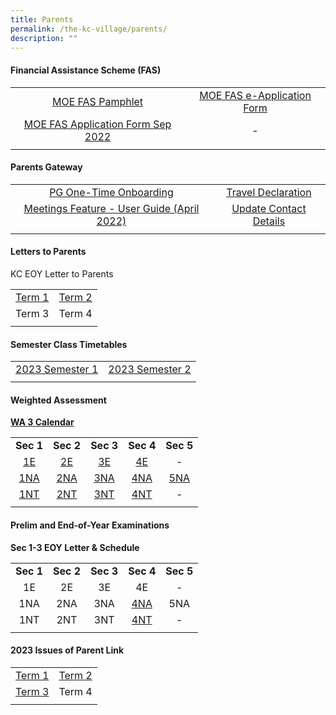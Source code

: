 ```yaml
---
title: Parents
permalink: /the-kc-village/parents/
description: ""
---
```

#### Financial Assistance Scheme (FAS)

|  |  |
|:---:|:---:|
| [MOE FAS Pamphlet](/files/MOE%20FAS%20Pamphlet.pdf) | [MOE FAS e-Application Form](https://go.gov.sg/moe-efas) |
| [MOE FAS Application Form Sep 2022](/files/MOE%20FAS%20Application%20Form.pdf) | - |
|  |  |

#### Parents Gateway

|  |  |
|:---:|:---:|
| [PG One-Time Onboarding](/files/PG%20One-Time%20Onboarding.pdf) | [Travel Declaration](/files/KC%20Viilage/Parents/kc%20travel%20declaration%20for%20nonpg%20-%20may%202023.pdf) |
| [Meetings Feature - User Guide (April 2022)](/files/Meetings%20Feature%20-%20User%20Guide%20April%202022.pdf) | [Update Contact Details](/files/Update%20Contact%20Details.pdf) |
|  |  |

#### Letters to Parents

KC EOY Letter to Parents

| | |
|:---:|:---:|
| [Term 1](/files/KC%20Viilage/Parents/Letters%20To%20Parents/01%20KC%20Term%201%20Letter%20to%20Parents%202023%20issued%206%20Jan.pdf) | [Term 2](/files/KC%20Viilage/Parents/Letters%20To%20Parents/KC%20Term%202%20Letter%20to%20Parents%202023%20(issued%20on%2021%20Mar).pdf) |
| Term 3 | Term 4 |
| | |

#### Semester Class Timetables

|  |   |
|:---:|:---:|
| [2023 Semester 1 ](/files/KC%20Viilage/Parents/2023%20term%202%20class%20tt_3%20apr.pdf) | [2023 Semester 2](/files/KC%20Viilage/Parents/TimeTables/2023%20sem%202%20class%20tt_22%20june%20(with%20aftn%20lessons).pdf)  |
|  |  |

#### Weighted Assessment 

**[WA 3 Calendar](/files/KC%20Viilage/Parents/Weighted%20Assessment/Weighted%20Assessment%20Schedule%202023_WA%202.pdf)[](/files/KC%20Viilage/Parents/Weighted%20Assessment/weighted%20assessment%20schedule%202023%20_wa%203.pdf)**

|  |  |  |  |  |
|:---:|:---:|:---:|:---:|:---:|
| **Sec 1** | **Sec 2** | **Sec 3** | **Sec 4** | **Sec 5** |
| [1E](/files/KC%20Viilage/Parents/Weighted%20Assessment/Sec%201E%20Assessment%20Weighting%202023.pdf) | [2E](/files/KC%20Viilage/Parents/Weighted%20Assessment/Sec%202E%20Assessment%20Weighting%202023.pdf) | [3E](/files/KC%20Viilage/Parents/Weighted%20Assessment/Sec%203E%20Assessment%20Weighting%202023.pdf) | [4E](/files/KC%20Viilage/Parents/Weighted%20Assessment/Sec%204E%20Assessment%20Weighting%202023.pdf) | - |
| [1NA](/files/KC%20Viilage/Parents/Weighted%20Assessment/Sec%201NA%20Assessment%20Weighting%202023.pdf) | [2NA](/files/KC%20Viilage/Parents/Weighted%20Assessment/Sec%202NA%20Assessment%20Weighting%202023.pdf) | [3NA](/files/KC%20Viilage/Parents/Weighted%20Assessment/Sec%203NA%20Assessment%20Weighting%202023.pdf) | [4NA](/files/KC%20Viilage/Parents/Weighted%20Assessment/Sec%204NA%20Assessment%20Weighting%202023.pdf) | [5NA](/files/KC%20Viilage/Parents/Weighted%20Assessment/Sec%205NA%20Assessment%20Weighting%202023.pdf) |
| [1NT](/files/KC%20Viilage/Parents/Weighted%20Assessment/Sec%201NT%20Assessment%20Weighting%202023.pdf) | [2NT](/files/KC%20Viilage/Parents/Weighted%20Assessment/Sec%202NT%20Assessment%20Weighting%202023.pdf) | [3NT](/files/KC%20Viilage/Parents/Weighted%20Assessment/Sec%203NT%20Assessment%20Weighting%202023.pdf) | [4NT](/files/KC%20Viilage/Parents/Weighted%20Assessment/Sec%204NT%20Assessment%20Weighting%202023.pdf) | - |
|  |  |  |  |  |

#### Prelim and End-of-Year Examinations

**Sec 1-3 EOY Letter & Schedule**

|  |  |  |  |  |
|:---:|:---:|:---:|:---:|:---:|
| **Sec 1** | **Sec 2** | **Sec 3** | **Sec 4** | **Sec 5** |
| 1E | 2E | 3E | 4E | - |
| 1NA | 2NA | 3NA | [4NA](/files/KC%20Viilage/Parents/TimeTables/2023_4nant%20prelim%20tt_final_student.pdf) | 5NA |
| 1NT | 2NT | 3NT | [4NT](/files/KC%20Viilage/Parents/TimeTables/2023_4nant%20prelim%20tt_final_student.pdf) | - |
|  |  |  |  |  |
	
#### 2023 Issues of Parent Link

|   |   |
|:---:|:---:|
| [Term 1](/files/KC%20Viilage/Parents/Parent%20Link/Parent%20Link%20_Term%201%202023.pdf) | [Term 2](/files/KC%20Viilage/Parents/Parent%20Link/parent%20link%20_term%202%202023.pdf)  |
| [Term 3](/files/KC%20Viilage/Parents/Letters%20To%20Parents/term%203%20letter%20to%20parents%202023%20(issued%20on%2028%20jun).pdf)  | Term 4  |
|   |   |